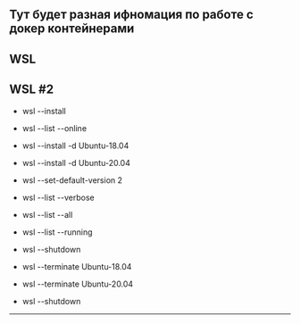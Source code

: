 ## Тут будет разная ифномация по работе с докер контейнерами


## WSL

## WSL #2
- wsl --install
- wsl --list --online
- wsl --install -d Ubuntu-18.04
- wsl --install -d Ubuntu-20.04
- wsl --set-default-version 2

- wsl --list --verbose
- wsl --list --all
- wsl --list --running
- wsl --shutdown
- wsl --terminate Ubuntu-18.04
- wsl --terminate Ubuntu-20.04
- wsl --shutdown

---